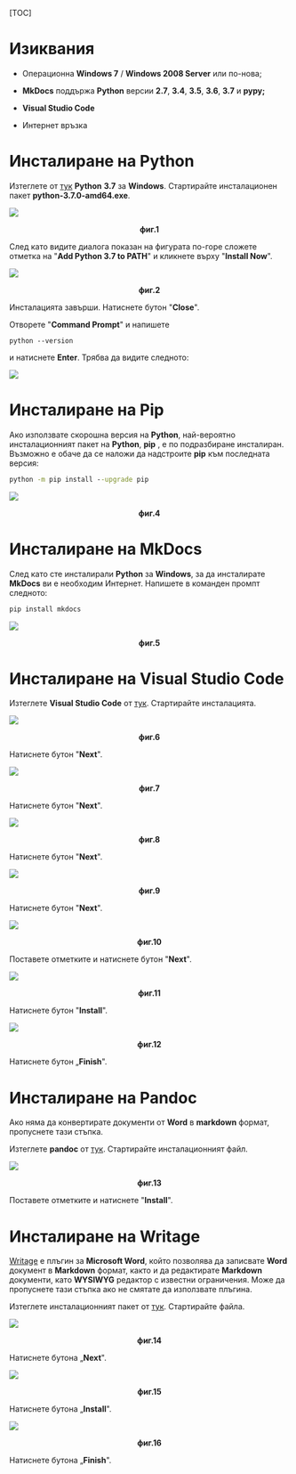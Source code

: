 [TOC]

# Изиквания

-   Операционна **Windows 7** / **Windows 2008 Server** или по-нова;

-   **MkDocs** поддържа **Python** версии **2.7**, **3.4**, **3.5**, **3.6**, **3.7** и **pypy;**

-   **Visual Studio Code**

-   Интернет връзка


# Инсталиране на Python

Изтеглете от [тук](https://www.python.org/ftp/python/3.7.0/python-3.7.0-amd64.exe)
**Python** **3.7** за **Windows**. Стартирайте инсталационен пакет **python-3.7.0-amd64.exe**.

![](./media/image1.png)

**<center>фиг.1</center>**

След като видите диалога показан на фигурата по-горе сложете отметка на
"**Add Python 3.7 to PATH**" и кликнете върху "**Install Now**".

![](./media/image2.png)

**<center>фиг.2</center>**

Инсталацията завърши. Натиснете бутон "**Close**".

Отворете "**Command Prompt**" и напишете 
```
python --version
``` 
и натиснете **Enter**. Трябва да видите следното:

![](./media/image3.png)

# Инсталиране на Pip

Ако използвате скорошна версия на **Python**, най-вероятно
инсталационният пакет на **Python**, **pip** , е по подразбиране
инсталиран. Възможно е обаче да се наложи да надстроите **pip** към
последната версия:

```cmd
python -m pip install --upgrade pip
```

![](./media/image4.png)

**<center>фиг.4</center>**

# Инсталиране на MkDocs

След като сте инсталирали **Python** за **Windows**, за да инсталирате
**MkDocs** ви е необходим Интернет. Напишете в команден промпт следното:

```cmd
pip install mkdocs
```

![](./media/image5.png)

**<center>фиг.5</center>**

# Инсталиране на Visual Studio Code

Изтеглете **Visual Studio Code** от [тук](https://code.visualstudio.com/docs/?dv=win). Стартирайте инсталацията.

![](./media/image6.png)

**<center>фиг.6</center>**

Натиснете бутон "**Next**".

![](./media/image7.png)

**<center>фиг.7</center>**

Натиснете бутон "**Next**".

![](./media/image8.png)

**<center>фиг.8</center>**

Натиснете бутон "**Next**".

![](./media/image9.png)

**<center>фиг.9</center>**

Натиснете бутон "**Next**".

![](./media/image10.png)

**<center>фиг.10</center>**

Поставете отметките и натиснете бутон "**Next**".

![](./media/image11.png)

**<center>фиг.11</center>**

Натиснете бутон "**Install**".

![](./media/image12.png)

**<center>фиг.12</center>**

Натиснете бутон „**Finish**".

# Инсталиране на Pandoc

Ако няма да конвертирате документи от **Word** в **markdown** формат, пропуснете тази стъпка.

Изтеглете **pandoc** от [тук](https://github.com/jgm/pandoc/releases/download/2.3.1/pandoc-2.3.1-windows-x86_64.msi).
Стартирайте инсталационният файл.

![](./media/image13.png)

**<center>фиг.13</center>**

Поставете отметките и натиснете "**Install**".

# Инсталиране на Writage

[Writage](http://www.writage.com/) е плъгин за **Microsoft Word**, който
позволява да записвате **Word** документ в **Markdown** формат, както и
да редактирате **Markdown** документи, като **WYSIWYG** редактор с
известни ограничения. Може да пропуснете тази стъпка ако не смятате да
използвате плъгина.

Изтеглете инсталационният пакет от [тук](http://www.writage.com/#download). Стартирайте файла.

![](./media/image14.png)

**<center>фиг.14</center>**

Натиснете бутона „**Next**".

![](./media/image15.png)

**<center>фиг.15</center>**

Натиснете бутона „**Install**".

![](./media/image16.png)

**<center>фиг.16</center>**

Натиснете бутона „**Finish**".
